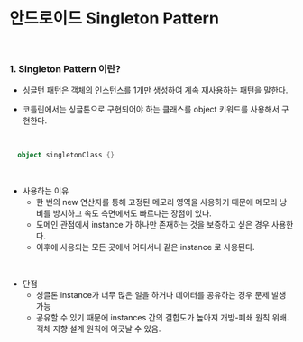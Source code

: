 # 안드로이드 Singleton Pattern
<br>

### 1. **Singleton Pattern 이란?**
* 싱글턴 패턴은 객체의 인스턴스를 1개만 생성하여 계속 재사용하는 패턴을 말한다. 
* 코틀린에서는 싱글톤으로 구현되어야 하는 클래스를 object 키워드를 사용해서 구현한다. 
  
  <br>
~~~kotlin
  object singletonClass {}
~~~

<br>
  
  * 사용하는 이유
    * 한 번의 new 연산자를 통해 고정된 메모리 영역을 사용하기 때문에 메모리 낭비를 방지하고 속도 측면에서도 빠르다는 장점이 있다. 
    * 도메인 관점에서 instance 가 하나만 존재하는 것을 보증하고 싶은 경우 사용한다.
    * 이후에 사용되는 모든 곳에서 어디서나 같은 instance 로 사용된다.
  
  <br>

  * 단점
    * 싱글톤 instance가 너무 많은 일을 하거나 데이터를 공유하는 경우 문제 발생 가능
    * 공유할 수 있기 때문에 instances 간의 결합도가 높아져 개방-폐쇄 원칙 위배. 객체 지향 설계 원칙에 어긋날 수 있음.
